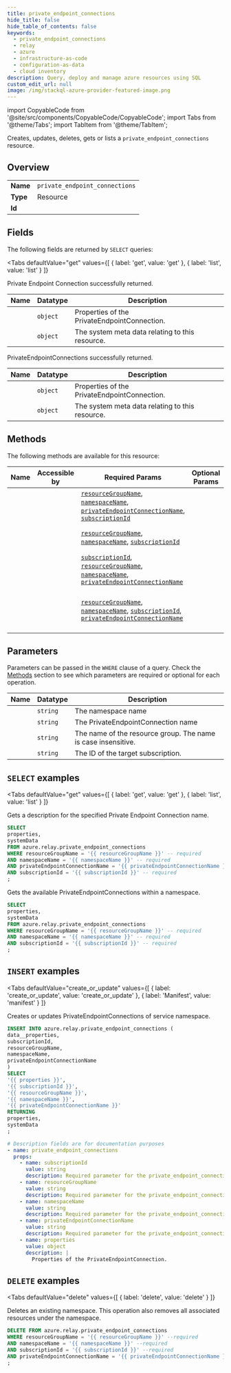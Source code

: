```yaml
--- 
title: private_endpoint_connections
hide_title: false
hide_table_of_contents: false
keywords:
  - private_endpoint_connections
  - relay
  - azure
  - infrastructure-as-code
  - configuration-as-data
  - cloud inventory
description: Query, deploy and manage azure resources using SQL
custom_edit_url: null
image: /img/stackql-azure-provider-featured-image.png
---
```


import CopyableCode from '@site/src/components/CopyableCode/CopyableCode';
import Tabs from '@theme/Tabs';
import TabItem from '@theme/TabItem';

Creates, updates, deletes, gets or lists a <code>private_endpoint_connections</code> resource.

## Overview
<table><tbody>
<tr><td><b>Name</b></td><td><code>private_endpoint_connections</code></td></tr>
<tr><td><b>Type</b></td><td>Resource</td></tr>
<tr><td><b>Id</b></td><td><CopyableCode code="azure.relay.private_endpoint_connections" /></td></tr>
</tbody></table>

## Fields

The following fields are returned by `SELECT` queries:

<Tabs
    defaultValue="get"
    values={[
        { label: 'get', value: 'get' },
        { label: 'list', value: 'list' }
    ]}
>
<TabItem value="get">

Private Endpoint Connection  successfully returned.

<table>
<thead>
    <tr>
    <th>Name</th>
    <th>Datatype</th>
    <th>Description</th>
    </tr>
</thead>
<tbody>
<tr>
    <td><CopyableCode code="properties" /></td>
    <td><code>object</code></td>
    <td>Properties of the PrivateEndpointConnection.</td>
</tr>
<tr>
    <td><CopyableCode code="systemData" /></td>
    <td><code>object</code></td>
    <td>The system meta data relating to this resource.</td>
</tr>
</tbody>
</table>
</TabItem>
<TabItem value="list">

PrivateEndpointConnections successfully returned.

<table>
<thead>
    <tr>
    <th>Name</th>
    <th>Datatype</th>
    <th>Description</th>
    </tr>
</thead>
<tbody>
<tr>
    <td><CopyableCode code="properties" /></td>
    <td><code>object</code></td>
    <td>Properties of the PrivateEndpointConnection.</td>
</tr>
<tr>
    <td><CopyableCode code="systemData" /></td>
    <td><code>object</code></td>
    <td>The system meta data relating to this resource.</td>
</tr>
</tbody>
</table>
</TabItem>
</Tabs>

## Methods

The following methods are available for this resource:

<table>
<thead>
    <tr>
    <th>Name</th>
    <th>Accessible by</th>
    <th>Required Params</th>
    <th>Optional Params</th>
    <th>Description</th>
    </tr>
</thead>
<tbody>
<tr>
    <td><a href="#get"><CopyableCode code="get" /></a></td>
    <td><CopyableCode code="select" /></td>
    <td><a href="#parameter-resourceGroupName"><code>resourceGroupName</code></a>, <a href="#parameter-namespaceName"><code>namespaceName</code></a>, <a href="#parameter-privateEndpointConnectionName"><code>privateEndpointConnectionName</code></a>, <a href="#parameter-subscriptionId"><code>subscriptionId</code></a></td>
    <td></td>
    <td>Gets a description for the specified Private Endpoint Connection name.</td>
</tr>
<tr>
    <td><a href="#list"><CopyableCode code="list" /></a></td>
    <td><CopyableCode code="select" /></td>
    <td><a href="#parameter-resourceGroupName"><code>resourceGroupName</code></a>, <a href="#parameter-namespaceName"><code>namespaceName</code></a>, <a href="#parameter-subscriptionId"><code>subscriptionId</code></a></td>
    <td></td>
    <td>Gets the available PrivateEndpointConnections within a namespace.</td>
</tr>
<tr>
    <td><a href="#create_or_update"><CopyableCode code="create_or_update" /></a></td>
    <td><CopyableCode code="insert" /></td>
    <td><a href="#parameter-subscriptionId"><code>subscriptionId</code></a>, <a href="#parameter-resourceGroupName"><code>resourceGroupName</code></a>, <a href="#parameter-namespaceName"><code>namespaceName</code></a>, <a href="#parameter-privateEndpointConnectionName"><code>privateEndpointConnectionName</code></a></td>
    <td></td>
    <td>Creates or updates PrivateEndpointConnections of service namespace.</td>
</tr>
<tr>
    <td><a href="#delete"><CopyableCode code="delete" /></a></td>
    <td><CopyableCode code="delete" /></td>
    <td><a href="#parameter-resourceGroupName"><code>resourceGroupName</code></a>, <a href="#parameter-namespaceName"><code>namespaceName</code></a>, <a href="#parameter-subscriptionId"><code>subscriptionId</code></a>, <a href="#parameter-privateEndpointConnectionName"><code>privateEndpointConnectionName</code></a></td>
    <td></td>
    <td>Deletes an existing namespace. This operation also removes all associated resources under the namespace.</td>
</tr>
</tbody>
</table>

## Parameters

Parameters can be passed in the `WHERE` clause of a query. Check the [Methods](#methods) section to see which parameters are required or optional for each operation.

<table>
<thead>
    <tr>
    <th>Name</th>
    <th>Datatype</th>
    <th>Description</th>
    </tr>
</thead>
<tbody>
<tr id="parameter-namespaceName">
    <td><CopyableCode code="namespaceName" /></td>
    <td><code>string</code></td>
    <td>The namespace name</td>
</tr>
<tr id="parameter-privateEndpointConnectionName">
    <td><CopyableCode code="privateEndpointConnectionName" /></td>
    <td><code>string</code></td>
    <td>The PrivateEndpointConnection name</td>
</tr>
<tr id="parameter-resourceGroupName">
    <td><CopyableCode code="resourceGroupName" /></td>
    <td><code>string</code></td>
    <td>The name of the resource group. The name is case insensitive.</td>
</tr>
<tr id="parameter-subscriptionId">
    <td><CopyableCode code="subscriptionId" /></td>
    <td><code>string</code></td>
    <td>The ID of the target subscription.</td>
</tr>
</tbody>
</table>

## `SELECT` examples

<Tabs
    defaultValue="get"
    values={[
        { label: 'get', value: 'get' },
        { label: 'list', value: 'list' }
    ]}
>
<TabItem value="get">

Gets a description for the specified Private Endpoint Connection name.

```sql
SELECT
properties,
systemData
FROM azure.relay.private_endpoint_connections
WHERE resourceGroupName = '{{ resourceGroupName }}' -- required
AND namespaceName = '{{ namespaceName }}' -- required
AND privateEndpointConnectionName = '{{ privateEndpointConnectionName }}' -- required
AND subscriptionId = '{{ subscriptionId }}' -- required
;
```
</TabItem>
<TabItem value="list">

Gets the available PrivateEndpointConnections within a namespace.

```sql
SELECT
properties,
systemData
FROM azure.relay.private_endpoint_connections
WHERE resourceGroupName = '{{ resourceGroupName }}' -- required
AND namespaceName = '{{ namespaceName }}' -- required
AND subscriptionId = '{{ subscriptionId }}' -- required
;
```
</TabItem>
</Tabs>


## `INSERT` examples

<Tabs
    defaultValue="create_or_update"
    values={[
        { label: 'create_or_update', value: 'create_or_update' },
        { label: 'Manifest', value: 'manifest' }
    ]}
>
<TabItem value="create_or_update">

Creates or updates PrivateEndpointConnections of service namespace.

```sql
INSERT INTO azure.relay.private_endpoint_connections (
data__properties,
subscriptionId,
resourceGroupName,
namespaceName,
privateEndpointConnectionName
)
SELECT 
'{{ properties }}',
'{{ subscriptionId }}',
'{{ resourceGroupName }}',
'{{ namespaceName }}',
'{{ privateEndpointConnectionName }}'
RETURNING
properties,
systemData
;
```
</TabItem>
<TabItem value="manifest">

```yaml
# Description fields are for documentation purposes
- name: private_endpoint_connections
  props:
    - name: subscriptionId
      value: string
      description: Required parameter for the private_endpoint_connections resource.
    - name: resourceGroupName
      value: string
      description: Required parameter for the private_endpoint_connections resource.
    - name: namespaceName
      value: string
      description: Required parameter for the private_endpoint_connections resource.
    - name: privateEndpointConnectionName
      value: string
      description: Required parameter for the private_endpoint_connections resource.
    - name: properties
      value: object
      description: |
        Properties of the PrivateEndpointConnection.
```
</TabItem>
</Tabs>


## `DELETE` examples

<Tabs
    defaultValue="delete"
    values={[
        { label: 'delete', value: 'delete' }
    ]}
>
<TabItem value="delete">

Deletes an existing namespace. This operation also removes all associated resources under the namespace.

```sql
DELETE FROM azure.relay.private_endpoint_connections
WHERE resourceGroupName = '{{ resourceGroupName }}' --required
AND namespaceName = '{{ namespaceName }}' --required
AND subscriptionId = '{{ subscriptionId }}' --required
AND privateEndpointConnectionName = '{{ privateEndpointConnectionName }}' --required
;
```
</TabItem>
</Tabs>
